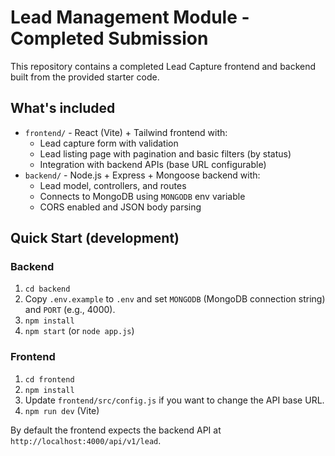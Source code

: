 # Lead Management Module - Completed Submission

This repository contains a completed Lead Capture frontend and backend built from the provided starter code.

## What's included
- `frontend/` - React (Vite) + Tailwind frontend with:
  - Lead capture form with validation
  - Lead listing page with pagination and basic filters (by status)
  - Integration with backend APIs (base URL configurable)
- `backend/` - Node.js + Express + Mongoose backend with:
  - Lead model, controllers, and routes
  - Connects to MongoDB using `MONGODB` env variable
  - CORS enabled and JSON body parsing

## Quick Start (development)

### Backend
1. `cd backend`
2. Copy `.env.example` to `.env` and set `MONGODB` (MongoDB connection string) and `PORT` (e.g., 4000).
3. `npm install`
4. `npm start` (or `node app.js`)

### Frontend
1. `cd frontend`
2. `npm install`
3. Update `frontend/src/config.js` if you want to change the API base URL.
4. `npm run dev` (Vite)

By default the frontend expects the backend API at `http://localhost:4000/api/v1/lead`.




